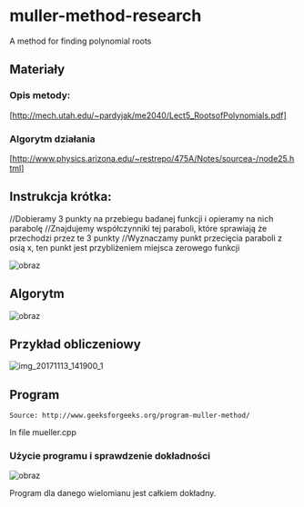 # muller-method-research
A method for finding polynomial roots


## Materiały
### Opis metody:
[http://mech.utah.edu/~pardyjak/me2040/Lect5_RootsofPolynomials.pdf]
### Algorytm działania
[http://www.physics.arizona.edu/~restrepo/475A/Notes/sourcea-/node25.html]


## Instrukcja krótka:

//Dobieramy 3 punkty na przebiegu badanej funkcji i opieramy na nich parabolę
//Znajdujemy współczynniki tej paraboli, które sprawiają że przechodzi przez te 3 punkty
//Wyznaczamy punkt przecięcia paraboli z osią x, ten punkt jest przybliżeniem miejsca zerowego funkcji

![obraz](https://user-images.githubusercontent.com/718163/32727575-429d060e-c87d-11e7-9187-9cc1b22cf17f.png)



## Algorytm

![obraz](https://user-images.githubusercontent.com/718163/32727758-080f5bc6-c87e-11e7-9bcb-a76652a09249.png)

## Przykład obliczeniowy

![img_20171113_141900_1](https://user-images.githubusercontent.com/718163/32727843-6aa1de80-c87e-11e7-9909-9557afd859ed.jpg)


## Program

`Source: http://www.geeksforgeeks.org/program-muller-method/`

In file mueller.cpp


### Użycie programu i sprawdzenie dokładności

![obraz](https://user-images.githubusercontent.com/718163/32728270-ebbc9b3a-c87f-11e7-92d2-67c2c1457c12.png)

Program dla danego wielomianu jest całkiem dokładny.

